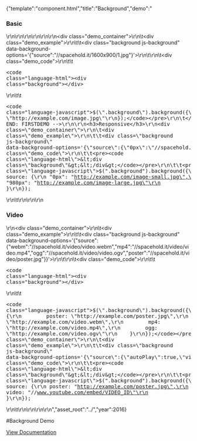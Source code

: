 {"template":"component.html","title":"Background","demo":"<h3>Basic</h3>\r\n\r\n<!-- START: FIRSTDEMO -->\r\n\r\n<style>\r\n\t.background {\r\n\t\twidth: 100%;\r\n\r\n\t\tbackground: #CFD8DC;\r\n\t\tmargin: 0 0 20px;\r\n\t\tpadding-top: 50%;\r\n\t}\r\n</style>\r\n\r\n<div class=\"demo_container\">\r\n\t<div class=\"demo_example\">\r\n\t\t<div class=\"background js-background\" data-background-options='{\"source\":\"//spacehold.it/1600x900/1.jpg\"}'></div>\r\n\t</div>\r\n\t<div class=\"demo_code\">\r\n\t\t<pre><code class=\"language-html\">&lt;div class=\"background\"&gt;&lt;/div&gt;</code></pre>\r\n\t\t<pre><code class=\"language-javascript\">$(\".background\").background({\r\n    source: \"http://example.com/image.jpg\"\r\n});</code></pre>\r\n\t</div>\r\n</div>\r\n\r\n<!-- END: FIRSTDEMO -->\r\n\r\n<h3>Responsive</h3>\r\n<div class=\"demo_container\">\r\n\t<div class=\"demo_example\">\r\n\t\t<div class=\"background js-background\" data-background-options='{\"source\":{\"0px\":\"//spacehold.it/800x450/2.jpg\",\"980px\":\"//spacehold.it/1600x900/2.jpg\"}}'></div>\r\n\t</div>\r\n\t<div class=\"demo_code\">\r\n\t\t<pre><code class=\"language-html\">&lt;div class=\"background\"&gt;&lt;/div&gt;</code></pre>\r\n\t\t<pre><code class=\"language-javascript\">$(\".background\").background({\r\n    source: {\r\n        \"0px\": \"http://example.com/image-small.jpg\",\r\n        \"980px\": \"http://example.com/image-large.jpg\"\r\n    }\r\n});</code></pre>\r\n\t</div>\r\n</div>\r\n\r\n<h3>Video</h3>\r\n<div class=\"demo_container\">\r\n\t<div class=\"demo_example\">\r\n\t\t<div class=\"background js-background\" data-background-options='{\"source\":{\"webm\":\"//spacehold.it/video/video.webm\",\"mp4\":\"//spacehold.it/video/video.mp4\",\"ogg\":\"//spacehold.it/video/video.ogv\",\"poster\":\"//spacehold.it/video/poster.jpg\"}}'></div>\r\n\t</div>\r\n\t<div class=\"demo_code\">\r\n\t\t<pre><code class=\"language-html\">&lt;div class=\"background\"&gt;&lt;/div&gt;</code></pre>\r\n\t\t<pre><code class=\"language-javascript\">$(\".background\").background({\r\n    source: {\r\n        poster: \"http://example.com/poster.jpg\",\r\n        webm: \"http://example.com/video.webm\",\r\n        mp4: \"http://example.com/video.mp4\",\r\n        ogg: \"http://example.com/video.ogv\"\r\n    }\r\n});</code></pre>\r\n\t</div>\r\n</div>\r\n\r\n<h3>YouTube</h3>\r\n<div class=\"demo_container\">\r\n\t<div class=\"demo_example\">\r\n\t\t<div class=\"background js-background\" data-background-options='{\"source\":{\"autoPlay\":true,\"video\":\"//youtu.be/LlQ8dhdSjWs\"},\"youtubeOptions\":{\"start\":60}}'></div>\r\n\t</div>\r\n\t<div class=\"demo_code\">\r\n\t\t<pre><code class=\"language-html\">&lt;div class=\"background\"&gt;&lt;/div&gt;</code></pre>\r\n\t\t<pre><code class=\"language-javascript\">$(\".background\").background({\r\n    source: {\r\n        poster: \"http://example.com/poster.jpg\",\r\n        video: \"//www.youtube.com/embed/VIDEO_ID\"\r\n    }\r\n});</code></pre>\r\n\t</div>\r\n</div>\r\n\r\n<!--\r\n<div class=\"background js-background\" data-background-options='{\"source\":{\"autoPlay\":false,\"video\":\"//youtu.be/LlQ8dhdSjWs\"},\"youtubeOptions\":{\"start\":60}}'></div>\r\n<script>\r\n\t$(document).ready(function() {\r\n\t\t$(\".js-background\").background(\"play\");\r\n\t});\r\n</script>\r\n-->\r\n","asset_root":"../","year":2016}

 #Background Demo
<p class="back_link"><a href="https://formstone.it/components/background">View Documentation</a></p>
